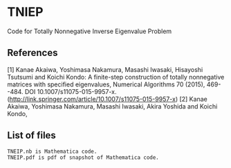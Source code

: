 # TNIEP
Code for Totally Nonnegative Inverse Eigenvalue Problem

## References
[1] Kanae Akaiwa, Yoshimasa Nakamura, Masashi Iwasaki, Hisayoshi Tsutsumi and Koichi Kondo: A finite-step construction of totally nonnegative matrices with specified eigenvalues, Numerical Algorithms 70 (2015), 469--484. DOI 10.1007/s11075-015-9957-x. (http://link.springer.com/article/10.1007/s11075-015-9957-x)
[2] Kanae Akaiwa, Yoshimasa Nakamura, Masashi Iwasaki, Akira Yoshida and Koichi Kondo,

## List of files
	TNEIP.nb is Mathematica code.
	TNEIP.pdf is pdf of snapshot of Mathematica code.

